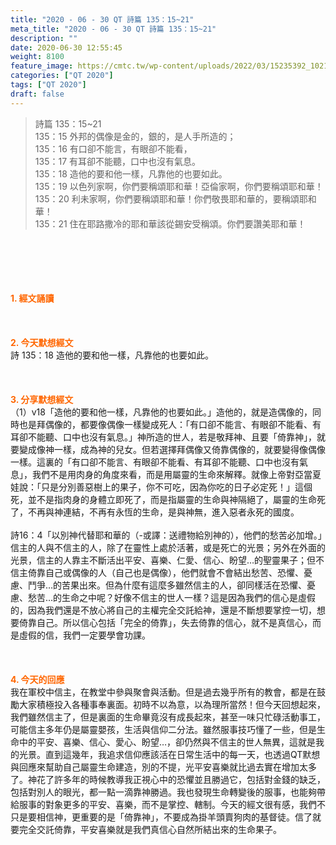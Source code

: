 ```yaml
---
title: "2020 - 06 - 30 QT 詩篇 135：15~21"
meta_title: "2020 - 06 - 30 QT 詩篇 135：15~21"
description: ""
date: 2020-06-30 12:55:45
weight: 8100
feature_image: https://cmtc.tw/wp-content/uploads/2022/03/15235392_10211799862337740_180693556567566654_o-1.webp
categories: ["QT 2020"]
tags: ["QT 2020"]
draft: false
---
```


<blockquote>詩篇 135：15~21<br />
135：15 外邦的偶像是金的，銀的，是人手所造的；<br />
135：16 有口卻不能言，有眼卻不能看，<br />
135：17 有耳卻不能聽，口中也沒有氣息。<br />
135：18 造他的要和他一樣，凡靠他的也要如此。<br />
135：19 以色列家啊，你們要稱頌耶和華！亞倫家啊，你們要稱頌耶和華！<br />
135：20 利未家啊，你們要稱頌耶和華！你們敬畏耶和華的，要稱頌耶和華！<br />
135：21 住在耶路撒冷的耶和華該從錫安受稱頌。你們要讚美耶和華！</blockquote><br />
&nbsp;<br />
<br />
&nbsp;<br />
<br />
<span style="color: #ff6600;"><strong>1. </strong><strong>經文誦讀</strong></span><br />
<br />
<span style="color: #ff6600;"><strong> </strong></span><br />
<br />
<span style="color: #ff6600;"><strong>2. 今天默想</strong><strong>經文<br />
</strong></span>詩 135：18 造他的要和他一樣，凡靠他的也要如此。<br />
<br />
&nbsp;<br />
<br />
<span style="color: #ff6600;"><strong>3. 分享默想經文<br />
</strong></span>（1）v18「造他的要和他一樣，凡靠他的也要如此。」造他的，就是造偶像的，同時也是拜偶像的，都要像偶像一樣變成死人：「有口卻不能言、有眼卻不能看、有耳卻不能聽、口中也沒有氣息。」神所造的世人，若是敬拜神、且要「倚靠神」，就要變成像神一樣，成為神的兒女。但若選擇拜偶像又倚靠偶像的，就要變得像偶像一樣。這裏的「有口卻不能言、有眼卻不能看、有耳卻不能聽、口中也沒有氣息」，我們不是用肉身的角度來看，而是用屬靈的生命來解釋。就像上帝對亞當夏娃說：「只是分別善惡樹上的果子，你不可吃，因為你吃的日子必定死！」這個死，並不是指肉身的身體立即死了，而是指屬靈的生命與神隔絕了，屬靈的生命死了，不再與神連結，不再有永恆的生命，是與神無，進入惡者永死的國度。<br />
<br />
詩16：4「以別神代替耶和華的（-或譯：送禮物給別神的），他們的愁苦必加增。」信主的人與不信主的人，除了在靈性上處於活著，或是死亡的光景；另外在外面的光景，信主的人靠主不斷活出平安、喜樂、仁愛、信心、盼望…的聖靈果子；但不信主倚靠自己或偶像的人（自己也是偶像），他們就會不會結出愁苦、恐懼、憂慮、鬥爭…的苦果出來。但為什麼有這麼多雖然信主的人，卻同樣活在恐懼、憂慮、愁苦…的生命之中呢？好像不信主的世人一樣？這是因為我們的信心是虛假的，因為我們還是不放心將自己的主權完全交託給神，還是不斷想要掌控一切，想要倚靠自己。所以信心包括「完全的倚靠」，失去倚靠的信心，就不是真信心，而是虛假的信，我們一定要學會功課。<br />
<br />
<span style="color: #ff6600;"><strong> </strong></span><br />
<br />
<span style="color: #ff6600;"><strong>4. 今天的回應<br />
</strong></span>我在軍校中信主，在教堂中參與聚會與活動。但是過去幾乎所有的教會，都是在鼓勵大家積極投入各種事奉裏面。初時不以為意，以為理所當然！但今天回想起來，我們雖然信主了，但是裏面的生命畢竟沒有成長起來，甚至一味只忙碌活動事工，可能信主多年仍是屬靈嬰孩，生活與信仰二分法。雖然服事技巧懂了一些，但是生命中的平安、喜樂、信心、愛心、盼望…，卻仍然與不信主的世人無異，這就是我的光景。直到這幾年，我追求信仰應該活在日常生活中的每一天，也透過QT默想與回應來幫助自己屬靈生命建造，別的不提，光平安喜樂就比過去實在增加太多了。神花了許多年的時候教導我正視心中的恐懼並且勝過它，包括對金錢的缺乏，包括對別人的眼光，都一點一滴靠神勝過。我也發現生命轉變後的服事，也能夠帶給服事的對象更多的平安、喜樂，而不是掌控、轄制。今天的經文很有感，我們不只是要相信神，更重要的是「倚靠神」，不要成為掛羊頭賣狗肉的基督徒。信了就要完全交託倚靠，平安喜樂就是我們真信心自然所結出來的生命果子。
        